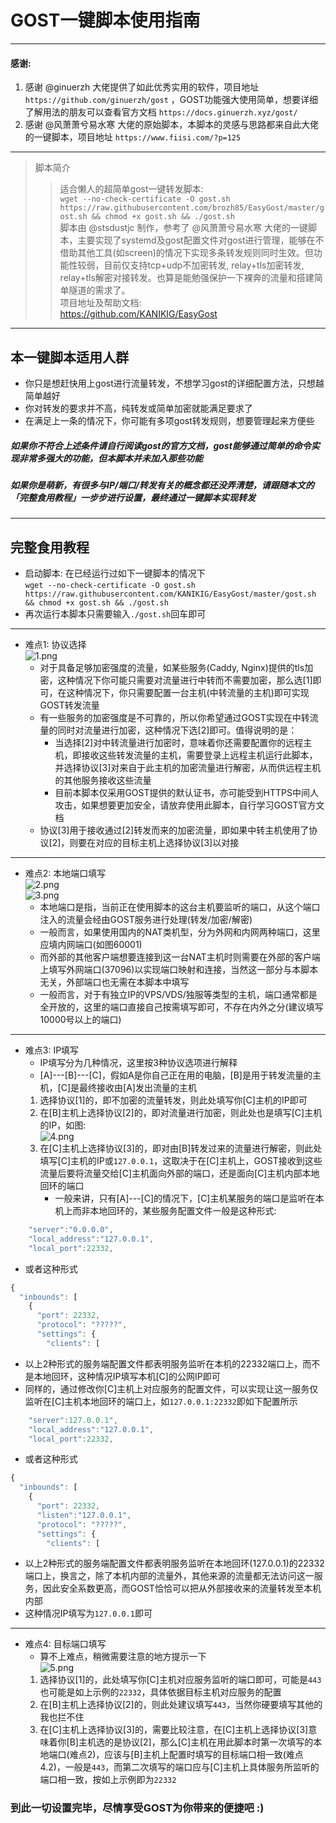 # GOST一键脚本使用指南
***
#### 感谢: 
1. 感谢 @ginuerzh 大佬提供了如此优秀实用的软件，项目地址 `https://github.com/ginuerzh/gost` ，GOST功能强大使用简单，想要详细了解用法的朋友可以查看官方文档 `https://docs.ginuerzh.xyz/gost/`  
2. 感谢 @风萧萧兮易水寒 大佬的原始脚本，本脚本的灵感与思路都来自此大佬的一键脚本，项目地址 `https://www.fiisi.com/?p=125` 
***
> 脚本简介
> > 适合懒人的超简单gost一键转发脚本:  
> > `wget --no-check-certificate -O gost.sh https://raw.githubusercontent.com/brozh85/EasyGost/master/gost.sh && chmod +x gost.sh && ./gost.sh`  
> > 脚本由 @stsdustjc 制作，参考了 @风萧萧兮易水寒 大佬的一键脚本，主要实现了systemd及gost配置文件对gost进行管理，能够在不借助其他工具(如screen)的情况下实现多条转发规则同时生效。但功能性较弱，目前仅支持tcp+udp不加密转发, relay+tls加密转发, relay+tls解密对接转发。也算是能勉强保护一下裸奔的流量和搭建简单隧道的需求了。  
> > 项目地址及帮助文档:  
> > https://github.com/KANIKIG/EasyGost  
***
## 本一键脚本适用人群  
* 你只是想赶快用上gost进行流量转发，不想学习gost的详细配置方法，只想越简单越好  
* 你对转发的要求并不高，纯转发或简单加密就能满足要求了  
* 在满足上一条的情况下，你可能有多项gost转发规则，想要管理起来方便些  
##### 如果你不符合上述条件请自行阅读gost的官方文档，gost能够通过简单的命令实现非常多强大的功能，但本脚本并未加入那些功能  
##### 如果你是萌新，有很多与IP/端口/转发有关的概念都还没弄清楚，请跟随本文的「完整食用教程」一步步进行设置，最终通过一键脚本实现转发  

***  
## 完整食用教程  
* 启动脚本: 在已经运行过如下一键脚本的情况下  
`wget --no-check-certificate -O gost.sh https://raw.githubusercontent.com/KANIKIG/EasyGost/master/gost.sh && chmod +x gost.sh && ./gost.sh`  
* 再次运行本脚本只需要输入`./gost.sh`回车即可  

***

* 难点1: 协议选择  
![1.png](https://i.loli.net/2020/05/19/xtinMIfkzGcUKZ9.png)  
    * 对于具备足够加密强度的流量，如某些服务(Caddy, Nginx)提供的tls加密，这种情况下你可能只需要对流量进行中转而不需要加密，那么选[1]即可，在这种情况下，你只需要配置一台主机(中转流量的主机)即可实现GOST转发流量  
    * 有一些服务的加密强度是不可靠的，所以你希望通过GOST实现在中转流量的同时对流量进行加密，这种情况下选[2]即可。值得说明的是：  
        - 当选择[2]对中转流量进行加密时，意味着你还需要配置你的远程主机，即接收这些转发流量的主机，需要登录上远程主机运行此脚本，并选择协议[3]对来自于此主机的加密流量进行解密，从而供远程主机的其他服务接收这些流量  
        - 目前本脚本仅采用GOST提供的默认证书，亦可能受到HTTPS中间人攻击，如果想要更加安全，请放弃使用此脚本，自行学习GOST官方文档  
    * 协议[3]用于接收通过[2]转发而来的加密流量，即如果中转主机使用了协议[2]，则要在对应的目标主机上选择协议[3]以对接  

***

* 难点2: 本地端口填写  
![2.png](https://i.loli.net/2020/05/19/kcmiI3j9vRw1brz.png)  
![3.png](https://i.loli.net/2020/05/19/Yv95DEt8yIQXWzx.png)  
    * 本地端口是指，当前正在使用脚本的这台主机要监听的端口，从这个端口注入的流量会经由GOST服务进行处理(转发/加密/解密)  
    * 一般而言，如果使用国内的NAT类机型，分为外网和内网两种端口，这里应填内网端口(如图60001)  
    * 而外部的其他客户端想要连接到这一台NAT主机时则需要在外部的客户端上填写外网端口(37096)以实现端口映射和连接，当然这一部分与本脚本无关，外部端口也无需在本脚本中填写  
    * 一般而言，对于有独立IP的VPS/VDS/独服等类型的主机，端口通常都是全开放的，这里的端口直接自己按需填写即可，不存在内外之分(建议填写10000号以上的端口)  

***

* 难点3: IP填写  
    - IP填写分为几种情况，这里按3种协议选项进行解释  
    - [A]---[B]---[C]，假如A是你自己正在用的电脑，[B]是用于转发流量的主机，[C]是最终接收由[A]发出流量的主机  
    1. 选择协议[1]的，即不加密的流量转发，则此处填写你[C]主机的IP即可  
    2. 在[B]主机上选择协议[2]的，即对流量进行加密，则此处也是填写[C]主机的IP，如图:  
![4.png](https://i.loli.net/2020/05/19/dIOhC1q6fzjmylc.png)  
    3. 在[C]主机上选择协议[3]的，即对由[B]转发过来的流量进行解密，则此处填写[C]主机的IP或`127.0.0.1`，这取决于在[C]主机上，GOST接收到这些流量后要将流量交给[C]主机面向外部的端口，还是面向[C]主机内部本地回环的端口  
        * 一般来讲，只有[A]---[C]的情况下，[C]主机某服务的端口是监听在本机上而非本地回环的，某些服务配置文件一般是这种形式:  

```javascript
    "server":"0.0.0.0",
    "local_address":"127.0.0.1",
    "local_port":22332,
```

* 或者这种形式  

```javascript
{
  "inbounds": [
    {
      "port": 22332,
      "protocol": "?????",    
      "settings": {
        "clients": [
```

* 以上2种形式的服务端配置文件都表明服务监听在本机的22332端口上，而不是本地回环，这种情况IP填写本机[C]的公网IP即可  
* 同样的，通过修改你[C]主机上对应服务的配置文件，可以实现让这一服务仅监听在[C]主机本地回环的端口上，如`127.0.0.1:22332`即如下配置所示  

```javascript
    "server":127.0.0.1",
    "local_address":"127.0.0.1",
    "local_port":22332,
```

* 或者这种形式  

```javascript
{
  "inbounds": [
    {
      "port": 22332,
      "listen":"127.0.0.1",
      "protocol": "?????",    
      "settings": {
        "clients": [
```

* 以上2种形式的服务端配置文件都表明服务监听在本地回环(127.0.0.1)的22332端口上，换言之，除了本机内部的流量外，其他来源的流量都无法访问这一服务，因此安全系数更高，而GOST恰恰可以把从外部接收来的流量转发至本机内部  
* 这种情况IP填写为`127.0.0.1`即可  

***

* 难点4: 目标端口填写  
    - 算不上难点，稍微需要注意的地方提示一下  
![5.png](https://i.loli.net/2020/05/19/GsoZh2bwgFeITCX.png)  
    1. 选择协议[1]的，此处填写你[C]主机对应服务监听的端口即可，可能是`443`也可能是如上示例的`22332`，具体依据目标主机对应服务的配置  
    2. 在[B]主机上选择协议[2]的，则此处建议填写`443`，当然你硬要填写其他的我也拦不住  
    3. 在[C]主机上选择协议[3]的，需要比较注意，在[C]主机上选择协议[3]意味着你[B]主机选的是协议[2]，那么[C]主机在用此脚本时第一次填写的本地端口(难点2)，应该与[B]主机上配置时填写的目标端口相一致(难点4.2)，一般是`443`，而第二次填写的端口应与[C]主机上具体服务所监听的端口相一致，按如上示例即为`22332`  

### 到此一切设置完毕，尽情享受GOST为你带来的便捷吧 :)  
